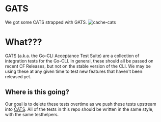 GATS
====

We got some CATS strapped with GATS.
![cache-cats](http://41.media.tumblr.com/8b3d8038a788d661b59ed7b35a7f73a2/tumblr_njuqwy3abv1r9khx4o4_1280.jpg)

What???
=======

GATS (a.k.a. the Go-CLI Acceptance Test Suite) are a collection of integration tests for the Go-CLI. In general, these should all be passed on recent CF Releases, but not on the stable version of the CLI. We may be using these at any given time to test new features that haven't been released yet.

Where is this going?
--------------------

Our goal is to delete these tests overtime as we push these tests upstream into [CATS](https://github.com/cloudfoundry/cf-acceptance-tests). All of the tests in this repo should be written in the same style, with the same testhelpers.
